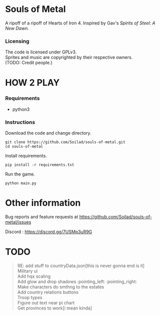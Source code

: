 # Souls of Metal

A ripoff of a ripoff of Hearts of Iron 4. Inspired by Gav's *Spirits of Steel: A 
New Dawn*.

### Licensing

The code is licensed under GPLv3.  
Sprites and music are copyrighted by their respective owners.  
(TODO: Credit people.)

# HOW 2 PLAY

### Requirements
- python3

### Instructions

Download the code and change directory.

```
git clone https://github.com/Soilad/souls-of-metal.git  
cd souls-of-metal
```

Install requirements.

```
pip install -r requirements.txt
```

Run the game.

```
python main.py
```

# Other information

Bug reports and feature requests at https://github.com/Soilad/souls-of-metal/issues  

Discord : https://discord.gg/7USMp3uR9G

# TODO
> RE: add stuff to countryData.json[this is never gonna end is it]  
> Military ui  
> Add hqx scaling  
> Add glow and drop shadows :pointing_left: :pointing_right:  
> Make characters do smthng to the estates  
> Add country relations buttons  
> Troop types  
> Figure out text near pi chart  
> Get provinces to work[i mean kinda]  
